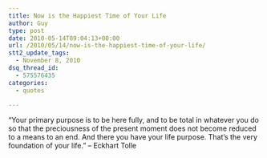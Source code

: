 ```yaml
---
title: Now is the Happiest Time of Your Life
author: Guy
type: post
date: 2010-05-14T09:04:13+00:00
url: /2010/05/14/now-is-the-happiest-time-of-your-life/
stt2_update_tags:
  - November 8, 2010
dsq_thread_id:
  - 575576435
categories:
  - quotes

---
```

&#8220;Your primary purpose is to be here fully, and to be total in whatever you do so that the preciousness of the present moment does not become reduced to a means to an end. And there you have your life purpose. That&#8217;s the very foundation of your life.&#8221; &#8211; Eckhart Tolle